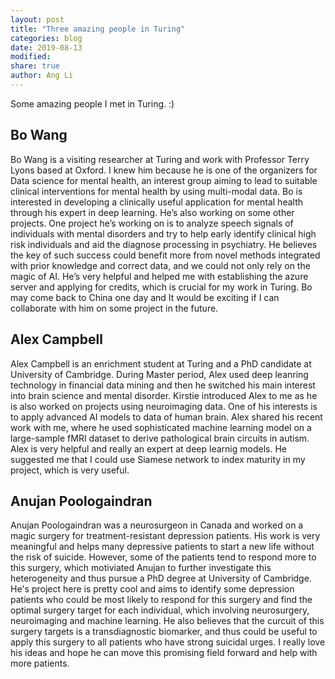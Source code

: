 ```yaml
---
layout: post
title: "Three amazing people in Turing"
categories: blog
date: 2019-08-13
modified:
share: true
author: Ang Li
---
```


Some amazing people I met in Turing. :)

## Bo Wang

Bo Wang is a visiting researcher at Turing and work with Professor Terry Lyons based at Oxford. 
I knew him because he is one of the organizers for Data science for mental health, an interest group aiming
to lead to suitable clinical interventions for mental health by using multi-modal data. Bo is interested in 
developing a clinically useful application for mental health through his expert in deep learning. He’s also working 
on some other projects. One project he’s working on is to analyze speech signals of individuals with mental 
disorders and try to help early identify clinical high risk individuals and aid the diagnose processing in 
psychiatry. He believes the key of such success could benefit more from novel methods integrated with prior 
knowledge and correct data, and we could not only rely on the magic of AI. He’s very helpful and helped me 
with establishing the azure server and applying for credits, which is crucial for my work in Turing. Bo may 
come back to China one day and It would be exciting if I can collaborate with him on some project in the future. 

## Alex Campbell
Alex Campbell is an enrichment student at Turing and a PhD candidate at University of Cambridge. During Master 
period, Alex used deep leanring technology in financial data mining and then he switched his main interest into
brain science and mental disorder. Kirstie introduced Alex to me as he is also worked on projects using neuroimaging 
data. One of his interests is to apply advanced AI models to data of human brain. Alex shared his recent work with me, 
where he used sophisticated machine learning model on a large-sample fMRI dataset to derive pathological brain circuits 
in autism. Alex is very helpful and really an expert at deep learnig models. He suggested me that I could use Siamese 
network to index maturity in my project, which is very useful. 

## Anujan Poologaindran

Anujan Poologaindran was a neurosurgeon in Canada and worked on a magic surgery for treatment-resistant depression 
patients. His work is very meaningful and helps many depressive patients to start a new life without the risk of 
suicide. However, some of the patients tend to respond more to this surgery, which motiviated Anujan to further 
investigate this heterogeneity and thus pursue a PhD degree at University of Cambridge. He's project here is pretty 
cool and aims to identify some depression patients who could be most likely to respond for this surgery and find the 
optimal surgery target for each individual, which involving neurosurgery, neuroimaging and machine learning. He also 
believes that the curcuit of this surgery targets is a transdiagnostic biomarker, and thus could be useful to apply 
this surgery to all patients who have strong suicidal urges. I really love his ideas and hope he can move this 
promising field forward and help with more patients. 
